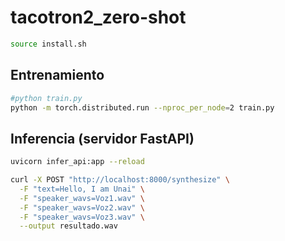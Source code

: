 # tacotron2_zero-shot

```bash
source install.sh
```

## Entrenamiento
```bash
#python train.py
python -m torch.distributed.run --nproc_per_node=2 train.py
```

## Inferencia (servidor FastAPI)

```bash
uvicorn infer_api:app --reload
```

```bash
curl -X POST "http://localhost:8000/synthesize" \
  -F "text=Hello, I am Unai" \
  -F "speaker_wavs=Voz1.wav" \
  -F "speaker_wavs=Voz2.wav" \
  -F "speaker_wavs=Voz3.wav" \
  --output resultado.wav
```
